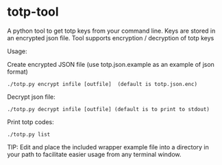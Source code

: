 # totp-tool
A python tool to get totp keys from your command line.  Keys are stored in an encrypted json file.  Tool supports encryption / decryption of totp keys

Usage:

Create encrypted JSON file (use totp.json.example as an example of json format)

	./totp.py encrypt infile [outfile]  (default is totp.json.enc)

Decrypt json file:

	./totp.py decrypt infile [outfile] (default is to print to stdout)

Print totp codes:

	./totp.py list


TIP: Edit and place the included wrapper example file into a directory in your path to facilitate easier usage from any terminal window.
